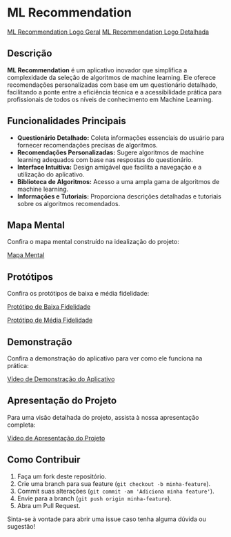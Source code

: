 # ML Recommendation

[ML Recommendation Logo Geral](https://drive.google.com/file/d/1kCwOZXQPYfqbPiY9K0GhDS9MtgP3lAxX/view?usp=sharing)
[ML Recommendation Logo Detalhada](https://drive.google.com/file/d/1hMDT0SpzzS4yscB1J1ChtjBSurTWd2vd/view?usp=sharing)

## Descrição

**ML Recommendation** é um aplicativo inovador que simplifica a complexidade da seleção de algoritmos de machine learning. Ele oferece recomendações personalizadas com base em um questionário detalhado, facilitando a ponte entre a eficiência técnica e a acessibilidade prática para profissionais de todos os níveis de conhecimento em Machine Learning.

## Funcionalidades Principais

- **Questionário Detalhado:** Coleta informações essenciais do usuário para fornecer recomendações precisas de algoritmos.
- **Recomendações Personalizadas:** Sugere algoritmos de machine learning adequados com base nas respostas do questionário.
- **Interface Intuitiva:** Design amigável que facilita a navegação e a utilização do aplicativo.
- **Biblioteca de Algoritmos:** Acesso a uma ampla gama de algoritmos de machine learning.
- **Informações e Tutoriais:** Proporciona descrições detalhadas e tutoriais sobre os algoritmos recomendados.

## Mapa Mental

Confira o mapa mental construído na idealização do projeto:

[Mapa Mental](https://drive.google.com/file/d/1dBS8LANaHnVPTDLl91qjrRs8hzibSbbB/view?usp=sharing)

## Protótipos

Confira os protótipos de baixa e média fidelidade:

[Protótipo de Baixa Fidelidade](https://drive.google.com/file/d/1Y46jrDGgo_nLwKOWJJut3z7tGYh2R2i0/view?usp=sharing)

[Protótipo de Média Fidelidade](https://drive.google.com/file/d/18cZYD0KnCrABpXVop7ULbnLiEOYnlcLt/view?usp=sharing)


## Demonstração

Confira a demonstração do aplicativo para ver como ele funciona na prática:

[Vídeo de Demonstração do Aplicativo](https://drive.google.com/file/d/1glNcVw_URS4hR89EUjxubMI1noilTavl/view?usp=sharing)

## Apresentação do Projeto

Para uma visão detalhada do projeto, assista à nossa apresentação completa:

[Vídeo de Apresentação do Projeto](https://drive.google.com/file/d/1NVju7q1i16EgxvLDXXVLJ8FcedMCM_8W/view?usp=sharing
)



## Como Contribuir

1. Faça um fork deste repositório.
2. Crie uma branch para sua feature (`git checkout -b minha-feature`).
3. Commit suas alterações (`git commit -am 'Adiciona minha feature'`).
4. Envie para a branch (`git push origin minha-feature`).
5. Abra um Pull Request.



Sinta-se à vontade para abrir uma issue caso tenha alguma dúvida ou sugestão!
